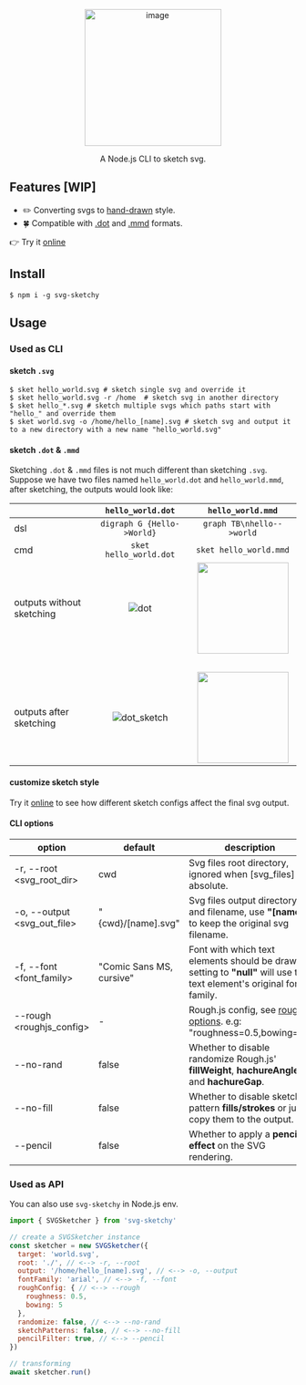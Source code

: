 <p align="center"><img width="240" alt="image" src="https://github.com/sun0day/svg-sketchy/assets/102238922/fabd88bb-478e-475b-bdb6-976b4ddc5d22"></p>

<p align="center"> A Node.js CLI to sketch svg.</p>

## Features [WIP]

- :pencil2: Converting svgs to [hand-drawn](https://roughjs.com/) style.
- :four_leaf_clover: Compatible with [.dot](https://graphviz.org/doc/info/lang.html) and [.mmd](https://mermaid.js.org/ecosystem/integrations-create.html#file-extension) formats.

:point_right: Try it [online](https://fskpf.github.io/)

## Install

```shell
$ npm i -g svg-sketchy
```

## Usage

### Used as CLI

#### sketch `.svg`

```shell
$ sket hello_world.svg # sketch single svg and override it
$ sket hello_world.svg -r /home  # sketch svg in another directory
$ sket hello_*.svg # sketch multiple svgs which paths start with "hello_" and override them
$ sket world.svg -o /home/hello_[name].svg # sketch svg and output it to a new directory with a new name "hello_world.svg"
```

#### sketch `.dot` & `.mmd`

Sketching `.dot` & `.mmd` files is not much different than sketching `.svg`. Suppose we have two files named `hello_world.dot` and `hello_world.mmd`, after sketching, the outputs would look like:

||`hello_world.dot`|`hello_world.mmd`|
|----|:-----:|:-----:|
|dsl|`digraph G {Hello->World}`| `graph TB\nhello-->world`
|cmd|`sket hello_world.dot` | `sket hello_world.mmd`
|outputs without sketching|![dot](https://github.com/sun0day/svg-sketchy/assets/102238922/143f8e53-a562-46af-af79-b4bf9751d767)|<img src="https://github.com/sun0day/svg-sketchy/assets/102238922/0a5fc6e4-8dcd-45d5-b46a-3976bfb03d42" height="160px"/>
| &nbsp;| &nbsp;|
|outputs after sketching|![dot_sketch](https://github.com/sun0day/svg-sketchy/assets/102238922/acf78da2-3ac8-485d-8fcd-bb3fabe9b09f)|<img src="https://github.com/sun0day/svg-sketchy/assets/102238922/452ec4e0-670d-4f40-9a2f-31c75ff5c871" height="160px" />

#### customize sketch style

Try it [online](https://fskpf.github.io/) to see how different sketch configs affect the final svg output.

#### CLI options

|option|default|description|
|----|----|----|
-r, --root <svg_root_dir> | cwd |Svg files root directory, ignored when [svg_files] is absolute.
-o, --output <svg_out_file> |"{cwd}/[name].svg"| Svg files output directory and filename, use **"[name]"** to keep the original svg filename.
-f, --font <font_family>    |"Comic Sans MS, cursive"| Font with which text elements should be drawn, setting to **"null"** will use the text element's original font family.
--rough <roughjs_config>    |-| Rough.js config, see [roughjs options](https://github.com/rough-stuff/rough/wiki#options). e.g: "roughness=0.5,bowing=5".
--no-rand                   |false| Whether to disable randomize Rough.js' **fillWeight**, **hachureAngle** and **hachureGap**.
--no-fill                   |false|Whether to disable sketch pattern **fills/strokes** or just copy them to the output.
--pencil                    |false|Whether to apply a **pencil effect** on the SVG rendering.

### Used as API

You can also use `svg-sketchy` in Node.js env.

```js
import { SVGSketcher } from 'svg-sketchy'

// create a SVGSketcher instance
const sketcher = new SVGSketcher({
  target: 'world.svg',
  root: './', // <--> -r, --root
  output: '/home/hello_[name].svg', // <--> -o, --output
  fontFamily: 'arial', // <--> -f, --font
  roughConfig: { // <--> --rough
    roughness: 0.5,
    bowing: 5
  },
  randomize: false, // <--> --no-rand
  sketchPatterns: false, // <--> --no-fill
  pencilFilter: true, // <--> --pencil
})

// transforming
await sketcher.run()
```
